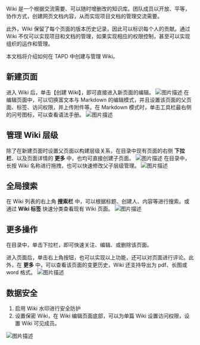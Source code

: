 Wiki 是一个根据交流需要、可以随时增删改的知识库。团队成员以开放、平等，协作方式，创建网页文档内容，从而实现项目文档的管理交流需要。

此外，Wiki 保留了每个页面的版本历史记录，因此可以标识每个人的贡献。通过 Wiki 不仅可以实现项目和文档的管理，如果实现相应的权限控制，甚至可以实现组织的运作和管理。

本文档将介绍如何在 TAPD 中创建与管理 Wiki。

 

## 新建页面

进入 Wiki 后，单击【创建 Wiki】，即可直接进入新页面的编辑。
![图片描述](https://main.qcloudimg.com/raw/91ac33190fb23dcb80b0eb85adf1fbeb.png)
在编辑页面中，可以切换富文本与 Markdown 的编辑模式，并且设置该页面的父页面、标签、访问权限，并上传附件等。在 Markdown 模式时，单击工具栏最右侧的问号图标，可以查看语法手册。
![图片描述](https://main.qcloudimg.com/raw/12d098120931b0bd413bdfd7fc894821.png)

 

## 管理 Wiki 层级

除了在新建页面时设置父页面以构建层级关系，在目录中现有页面的右侧 **下拉栏**、以及页面详情的 **更多** 中，也均可直接创建子页面。
![图片描述](https://main.qcloudimg.com/raw/7e8fe06d828d912496c1742558bbff90.png)
在目录中，长按 Wiki 名称进行拖拽，也可以快速修改父子层级管理。
![图片描述](https://main.qcloudimg.com/raw/c5f27ea046f8b1490abf92c7fe2c21ac.png)

 

## 全局搜索

在 Wiki 列表的右上角 **搜索栏** 中，可以根据标题、创建人、内容等进行搜索。或通过 **Wiki 标签** 快速分类查看现有 Wiki 页面。
![图片描述](https://main.qcloudimg.com/raw/a1aeba6398b4dee452cba1398ff450a0.png)

 

## 更多操作

在目录中，单击下拉栏，即可快速关注、编辑、或删除该页面。

进入页面后，单击右上角按钮，也可以实现以上功能，还可以对页面进行评论。此外，在 **更多** 中，可以查看该页面的变更历史，Wiki 还支持导出为 pdf、长图或 word 格式。
![图片描述](https://main.qcloudimg.com/raw/cbfc98b8def92dd29805e5f8767351b3.png)

## 数据安全
1. 启用 Wiki 水印进行安全防护
2. 设置保密 Wiki，在 Wiki 编辑页面底部，可以为单篇 Wiki 设置访问权限，设置 Wiki 可见成员。

![图片描述](https://main.qcloudimg.com/raw/44ca7159ded12e0a74fa4fee283b70bc.png)
